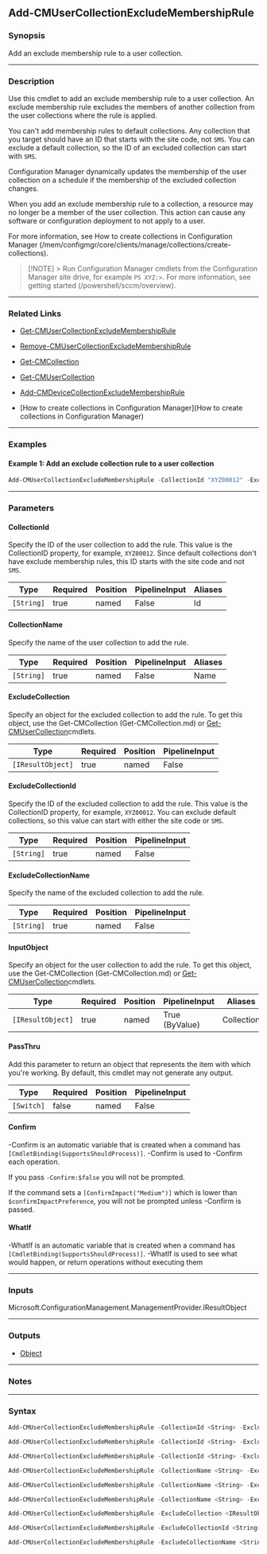 Add-CMUserCollectionExcludeMembershipRule
-----------------------------------------




### Synopsis
Add an exclude membership rule to a user collection.



---


### Description

Use this cmdlet to add an exclude membership rule to a user collection. An exclude membership rule excludes the members of another collection from the user collections where the rule is applied.



You can't add membership rules to default collections. Any collection that you target should have an ID that starts with the site code, not `SMS`. You can exclude a default collection, so the ID of an excluded collection can start with `SMS`.



Configuration Manager dynamically updates the membership of the user collection on a schedule if the membership of the excluded collection changes.



When you add an exclude membership rule to a collection, a resource may no longer be a member of the user collection. This action can cause any software or configuration deployment to not apply to a user.



For more information, see How to create collections in Configuration Manager (/mem/configmgr/core/clients/manage/collections/create-collections).



> [!NOTE] > Run Configuration Manager cmdlets from the Configuration Manager site drive, for example `PS XYZ:>`. For more information, see getting started (/powershell/sccm/overview).



---


### Related Links
* [Get-CMUserCollectionExcludeMembershipRule](Get-CMUserCollectionExcludeMembershipRule)



* [Remove-CMUserCollectionExcludeMembershipRule](Remove-CMUserCollectionExcludeMembershipRule)



* [Get-CMCollection](Get-CMCollection)



* [Get-CMUserCollection](Get-CMUserCollection)



* [Add-CMDeviceCollectionExcludeMembershipRule](Add-CMDeviceCollectionExcludeMembershipRule)



* [How to create collections in Configuration Manager](How to create collections in Configuration Manager)





---


### Examples
#### Example 1: Add an exclude collection rule to a user collection
```PowerShell
Add-CMUserCollectionExcludeMembershipRule -CollectionId "XYZ00012" -ExcludeCollectionId "XYZ00017"
```



---


### Parameters
#### **CollectionId**

Specify the ID of the user collection to add the rule. This value is the CollectionID property, for example, `XYZ00012`. Since default collections don't have exclude membership rules, this ID starts with the site code and not `SMS`.






|Type      |Required|Position|PipelineInput|Aliases|
|----------|--------|--------|-------------|-------|
|`[String]`|true    |named   |False        |Id     |



#### **CollectionName**

Specify the name of the user collection to add the rule.






|Type      |Required|Position|PipelineInput|Aliases|
|----------|--------|--------|-------------|-------|
|`[String]`|true    |named   |False        |Name   |



#### **ExcludeCollection**

Specify an object for the excluded collection to add the rule. To get this object, use the Get-CMCollection (Get-CMCollection.md) or [Get-CMUserCollection](Get-CMUserCollection.md)cmdlets.






|Type             |Required|Position|PipelineInput|
|-----------------|--------|--------|-------------|
|`[IResultObject]`|true    |named   |False        |



#### **ExcludeCollectionId**

Specify the ID of the excluded collection to add the rule. This value is the CollectionID property, for example, `XYZ00012`. You can exclude default collections, so this value can start with either the site code or `SMS`.






|Type      |Required|Position|PipelineInput|
|----------|--------|--------|-------------|
|`[String]`|true    |named   |False        |



#### **ExcludeCollectionName**

Specify the name of the excluded collection to add the rule.






|Type      |Required|Position|PipelineInput|
|----------|--------|--------|-------------|
|`[String]`|true    |named   |False        |



#### **InputObject**

Specify an object for the user collection to add the rule. To get this object, use the Get-CMCollection (Get-CMCollection.md) or [Get-CMUserCollection](Get-CMUserCollection.md)cmdlets.






|Type             |Required|Position|PipelineInput |Aliases   |
|-----------------|--------|--------|--------------|----------|
|`[IResultObject]`|true    |named   |True (ByValue)|Collection|



#### **PassThru**

Add this parameter to return an object that represents the item with which you're working. By default, this cmdlet may not generate any output.






|Type      |Required|Position|PipelineInput|
|----------|--------|--------|-------------|
|`[Switch]`|false   |named   |False        |



#### **Confirm**
-Confirm is an automatic variable that is created when a command has ```[CmdletBinding(SupportsShouldProcess)]```.
-Confirm is used to -Confirm each operation.

If you pass ```-Confirm:$false``` you will not be prompted.


If the command sets a ```[ConfirmImpact("Medium")]``` which is lower than ```$confirmImpactPreference```, you will not be prompted unless -Confirm is passed.

#### **WhatIf**
-WhatIf is an automatic variable that is created when a command has ```[CmdletBinding(SupportsShouldProcess)]```.
-WhatIf is used to see what would happen, or return operations without executing them


---


### Inputs
Microsoft.ConfigurationManagement.ManagementProvider.IResultObject





---


### Outputs
* [Object](https://learn.microsoft.com/en-us/dotnet/api/System.Object)






---


### Notes




---


### Syntax
```PowerShell
Add-CMUserCollectionExcludeMembershipRule -CollectionId <String> -ExcludeCollection <IResultObject> [-PassThru] [-Confirm] [-WhatIf] [<CommonParameters>]
```
```PowerShell
Add-CMUserCollectionExcludeMembershipRule -CollectionId <String> -ExcludeCollectionId <String> [-PassThru] [-Confirm] [-WhatIf] [<CommonParameters>]
```
```PowerShell
Add-CMUserCollectionExcludeMembershipRule -CollectionId <String> -ExcludeCollectionName <String> [-PassThru] [-Confirm] [-WhatIf] [<CommonParameters>]
```
```PowerShell
Add-CMUserCollectionExcludeMembershipRule -CollectionName <String> -ExcludeCollectionName <String> [-PassThru] [-Confirm] [-WhatIf] [<CommonParameters>]
```
```PowerShell
Add-CMUserCollectionExcludeMembershipRule -CollectionName <String> -ExcludeCollection <IResultObject> [-PassThru] [-Confirm] [-WhatIf] [<CommonParameters>]
```
```PowerShell
Add-CMUserCollectionExcludeMembershipRule -CollectionName <String> -ExcludeCollectionId <String> [-PassThru] [-Confirm] [-WhatIf] [<CommonParameters>]
```
```PowerShell
Add-CMUserCollectionExcludeMembershipRule -ExcludeCollection <IResultObject> -InputObject <IResultObject> [-PassThru] [-Confirm] [-WhatIf] [<CommonParameters>]
```
```PowerShell
Add-CMUserCollectionExcludeMembershipRule -ExcludeCollectionId <String> -InputObject <IResultObject> [-PassThru] [-Confirm] [-WhatIf] [<CommonParameters>]
```
```PowerShell
Add-CMUserCollectionExcludeMembershipRule -ExcludeCollectionName <String> -InputObject <IResultObject> [-PassThru] [-Confirm] [-WhatIf] [<CommonParameters>]
```
